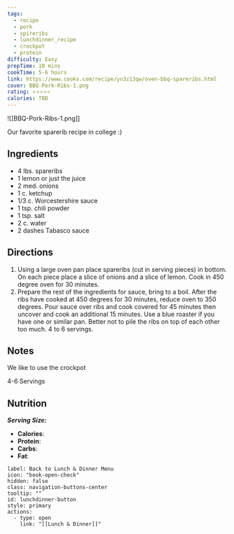 ```yaml
---
tags:
  - recipe
  - pork
  - spireribs
  - lunchdinner_recipe
  - crockpot
  - protein
difficulty: Easy
prepTime: 10 mins
cookTime: 5-6 hours
link: https://www.cooks.com/recipe/yn3z13qw/oven-bbq-spareribs.html
cover: BBQ-Pork-Ribs-1.png
rating: ⭐️⭐️⭐️⭐️⭐️
calories: TBD
---
```


![[BBQ-Pork-Ribs-1.png]]

Our favorite sparerib recipe in college :)

## Ingredients
- 4 lbs. spareribs 
- 1 lemon or just the juice 
- 2 med. onions  
- 1 c. ketchup  
- 1/3 c. Worcestershire sauce  
- 1 tsp. chili powder  
- 1 tsp. salt  
- 2 c. water  
- 2 dashes Tabasco sauce


## Directions
1. Using a large oven pan place spareribs (cut in serving pieces) in bottom. On each piece place a slice of onions and a slice of lemon. Cook in 450 degree oven for 30 minutes.
2. Prepare the rest of the ingredients for sauce, bring to a boil. After the ribs have cooked at 450 degrees for 30 minutes, reduce oven to 350 degrees. Pour sauce over ribs and cook covered for 45 minutes then uncover and cook an additional 15 minutes. Use a blue roaster if you have one or similar pan. Better not to pile the ribs on top of each other too much. 4 to 6 servings.

## Notes
We like to use the crockpot

4-6 Servings
## Nutrition
***Serving Size:*** 
- **Calories**: 
- **Protein**: 
- **Carbs**: 
- **Fat**: 


```meta-bind-button
label: Back to Lunch & Dinner Menu
icon: "book-open-check"
hidden: false
class: navigation-buttons-center
tooltip: ""
id: lunchdinner-button
style: primary
actions:
  - type: open
    link: "[[Lunch & Dinner]]"

```
 
